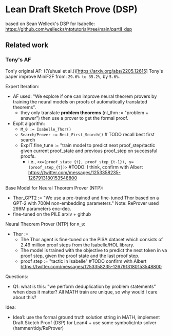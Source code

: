 # Lean Draft Sketch Prove (DSP)

based on Sean Welleck's DSP for Isabelle: https://github.com/wellecks/ntptutorial/tree/main/partII_dsp

## Related work

### Tony's AF
Ton'y original AF: ((Yuhuai et al.))[https://arxiv.org/abs/2205.12615]
Tony's paper improve MiniF2F from: `29.6% to 35.2%`, by `5.6%`. 

Expert Iteration:
-  AF used: "We explore if one can improve neural theorem provers by training the neural models on proofs of automatically translated theorems".
    - they only translate **problem theorems** (nl_thm := "problem + answer") then use a prover to get the formal proof.
- ExpIt algorithn:
    - `M_0 := Isabelle_Thor()`
    - `Search/Prover := Best_First_Search()`  # TODO recall best first search
    - ExpIT.fine_tune := "train model to predict next proof_step/tactic given current proof_state and previous proof_step on successful proofs.
        - i.e., `<x=(proof_state_{t}, proof_step_{t-1}), y=(proof_step_{t})>`  #TODO: I think, confirm with Albert https://twitter.com/messages/1253358235-1267913180153548800

Base Model for Neural Theorem Prover (NTP):
- Thor_GPT2 := "We use a pre-trained and fine-tuned Thor based on a GPT-2 with 700M non-embedding parameters." Note: ReProver used 299M parameters enc-dec. 
- fine-tuned on the PILE arxiv + github

Neural Theorem Prover (NTP) for `M_0`:
- Thor := 
    - The Thor agent is fine-tuned on the PISA dataset which consists of 2.49 million proof steps from the Isabelle/HOL library.
    - The model is trained with the objective to predict the next token in va proof step, given the proof state and the last proof step.
    - proof step := "tactic in Isabelle"  #TODO confirm with Albert https://twitter.com/messages/1253358235-1267913180153548800

Questions: 
- Q1: what is this: "we perform deduplication by problem statements" when does it matter? All MATH train are unique, so why would I care about this?

Idea:
- Idea1: use the formal ground truth solution string in MATH, implement Draft Sketch Proof (DSP) for Lean4 + use some symbolic/ntp solver (hammer/tidy/ReProver)
